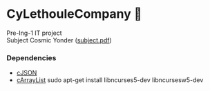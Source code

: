 # CyLethouleCompany 🗿

Pre-Ing-1 IT project <br>
Subject Cosmic Yonder ([subject.pdf](subject.pdf))

### Dependencies

- [cJSON](https://github.com/DaveGamble/cJSON)
- [cArrayList](https://github.com/TopeEstLa/CArrayList)
sudo apt-get install libncurses5-dev libncursesw5-dev
